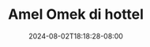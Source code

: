 --- 
title: "Amel Omek di hottel"
description: "streaming  video bokep Amel Omek di hottel gratis video full new"
date: 2024-08-02T18:18:28-08:00
file_code: "l18k9sbqw6sf"
draft: false
cover: "jqrz2lkfnihf4pkn.jpg"
tags: ["Amel", "Omek", "hottel", "bokep-indo", "bokep-viral", "bokep-ig"]
length: 1400
fld_id: "1235318"
foldername: "AMEL CLUMSY"
categories: ["AMEL CLUMSY"]
views: 33
---
